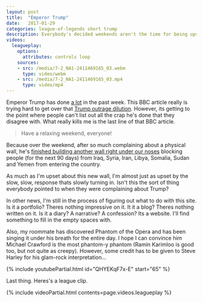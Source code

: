 ```yaml
---
layout: post
title:  "Emperor Trump"
date:   2017-01-29
categories: league-of-legends short trump
description: Everybody's decided weekends aren't the time for being upset.
videos:
  leagueplay:
    options:
      attributes: controls loop
    sources:
    - src: /media/7-2_NA1-2411469165_03.webm
      type: video/webm
    - src: /media/7-2_NA1-2411469165_03.mp4
      type: video/mp4
---
```


Emperor Trump has done [a lot](http://www.bbc.com/news/world-us-canada-38768272) in the past week. This BBC article really is trying hard to get over that [Trump outrage dilution](http://blog.dilbert.com/post/156399716951/outrage-dilution). However, its getting to the point where people can't list out all the crap he's done that they disagree with. What really kills me is the last line of that BBC article.

<blockquote>
Have a relaxing weekend, everyone!
</blockquote>

Because over the weekend, after so much complaining about a physical wall, he's [finished building another wall right under our noses](http://www.bbc.com/news/world-us-canada-38785028) blocking people (for the next 90 days) from Iraq, Syria, Iran, Libya, Somalia, Sudan and Yemen from entering the country.

As much as I'm upset about this new wall, I'm almost just as upset by the slow, slow, response thats slowly turning in. Isn't this the sort of thing everybody pointed to when they were complaining about Trump?

In other news, I'm still in the process of figuring out what to do with this site. Is it a portfolio? Theres nothing impressive on it. It it a blog? Theres nothing written on it. Is it a diary? A narrative? A confession? Its a website. I'll find something to fill in the empty spaces with.

Also, my roommate has discovered Phantom of the Opera and has been singing it under his breath for the entire day. I hope I can convince him Michael Crawford is the most phantom-y phantom (Ramin Karimloo is good too, but not quite as creepy). However, some credit has to be given to Steve Harley for his glam-rock interpretation...

{% include youtubePartial.html id="QHYEKqF7x-E" start="65" %}

Last thing. Heres's a league clip.

{% include videoPartial.html contents=page.videos.leagueplay %}

